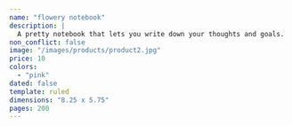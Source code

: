 ```yaml
---
name: "flowery notebook"
description: |
  A pretty notebook that lets you write down your thoughts and goals.
non_conflict: false
image: "/images/products/product2.jpg"
price: 10
colors:
  - "pink"
dated: false
template: ruled
dimensions: "8.25 x 5.75"
pages: 200
---
```

